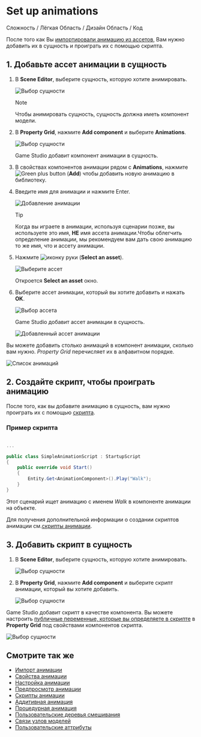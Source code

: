 # Set up animations

<span class="label label-doc-level">Сложность / Лёгкая</span>
<span class="label label-doc-audience">Область / Дизайн</span>
<span class="label label-doc-audience">Область / Код</span>

После того как Вы [импортировали анимацию из ассетов](import-animations.md), Вам нужно добавить их в сущность и проиграть их с помощью скрипта.

## 1. Добавьте ассет анимации в сущность

1. В **Scene Editor**, выберите сущность, которую хотите анимировать.

    ![Выбор сущности](media/select-entity.png)

    >[!Note]
    >Чтобы анимировать сущность, сущность должна иметь компонент модели.

2. В **Property Grid**, нажмите **Add component** и выберите **Animations**.

    ![Выбор сущности](media/select-animation-component.png)

    Game Studio добавит компонент анимации в сущность.

3. В свойствах компонентов анимации рядом с **Animations**, нажмите ![Green plus button](~/manual/game-studio/media/green-plus-icon.png) (**Add**) чтобы добавить новую анимацию в библиотеку.

4. Введите имя для анимации и нажмите Enter.

    ![Добавление анимации](media/add-animation.png)

    >[!Tip]
    >Когда вы играете в анимации, используя сценарии позже, вы используете это имя, **НЕ** имя ассета анимации.Чтобы облегчить определение анимации, мы рекомендуем вам дать свою анимацию то же имя, что и ассету анимации.
    
5. Нажмите ![иконку руки](~/manual/game-studio/media/hand-icon.png) (**Select an asset**).

    ![Выберите ассет](media/pick-asset-up.png)

    Откроется **Select an asset** окно.

6. Выберите ассет анимации, который вы хотите добавить и нажать **OK**.

    ![Выбор ассета](media/asset-picker.png)

    Game Studio добавит ассет анимации в сущность.

    ![Добавленный ассет анимации](media/animation-asset-added.png)

Вы можете добавить столько анимаций в компонент анимации, сколько вам нужно. *Property Grid* перечисляет их в алфавитном порядке.

![Список анимаций](media/animations-list.png)

## 2. Создайте скрипт, чтобы проиграть анимацию

После того, как вы добавите анимацию в сущность, вам нужно проиграть их с помощью [скрипта](../scripts/index.md).

### Пример скрипта

```cs

...

public class SimpleAnimationScript : StartupScript
{
    public override void Start()
    {
        Entity.Get<AnimationComponent>().Play("Walk");
    }
}
```

Этот сценарий ищет анимацию с именем *Walk* в компоненте анимации на объекте.

Для получения дополнительной информации о создании скриптов анимации см.[скрипты анимации](animation-scripts.md).

## 3. Добавить скрипт в сущность

1. В **Scene Editor**, выберите сущность, которую хотите анимировать.

    ![Выбор сущности](media/select-entity.png)

2. В **Property Grid**, нажмите **Add component** и выберите скрипт анимации, который вы хотите добавить.

    ![Выбор сущности](media/add-animation-script-component.png)

Game Studio добавит скрипт в качестве компонента. Вы можете настроить [публичные переменные, которые вы определяете в скрипте](../scripts/public-properties-and-fields.md) в **Property Grid** под свойствами компонентов скрипта.

![Выбор сущности](media/animations-setup3.png)

## Смотрите так же

* [Импорт анимации](import-animations.md)
* [Свойства анимации](animation-properties.md)
* [Настройка анимации](set-up-animations.md)
* [Предпросмотр анимации](preview-animations.md)
* [Скрипты анимации](animation-scripts.md)
* [Аддитивная анимация](additive-animation.md)
* [Процедурная анимация](procedural-animation.md)
* [Пользовательские деревья смешивания](custom-blend-trees.md)
* [Связи узлов моделей](model-node-links.md)
* [Пользовательские аттрибуты](custom-attributes.md)